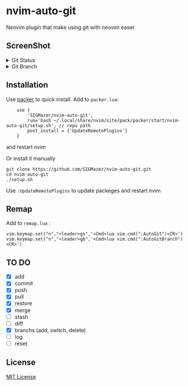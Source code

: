 # nvim-auto-git
Neovim plugin that make using git with neovim easer 

## ScreenShot
<details>
      <summary>Git Status</summary>
<img src="https://github.com/SIGMazer/nvim-auto-git/assets/88988252/bcba7a99-332c-4fe8-abe5-bb55b232439b" alt="Alt text" title="Optional title">
Press the letter in help to execute the command 
Ex. 
    if press `a`  when cursor at the same line with `a.txt` it will add it to staging 
</details>
<details>
      <summary>Git Branch</summary>
<img src="https://github.com/SIGMazer/nvim-auto-git/assets/88988252/88a5bfb6-ec9c-445e-95b2-4b3a2ee47693" alt="Alt text" title="Optional title">
</details>


## Installation 

Use [packer](https://github.com/wbthomason/packer.nvim) to quick install.
Add to `packer.lua`:
```
    use {
        'SIGMazer/nvim-auto-git',
        run='bash ~/.local/share/nvim/site/pack/packer/start/nvim-auto-git/setup.sh', // repo path 
        post_install = {'UpdateRemotePlugins'}
    }
```
and restart nvim 

Or install it manually
```
git clone https://github.com/SIGMazer/nvim-auto-git.git
cd nvim-auto-git
./setup.sh
```
Use `:UpdateRemotePlugins` to update packeges and restart nvim 

## Remap
Add to `remap.lua` :
```
vim.keymap.set("n","<leader>gs",'<Cmd>lua vim.cmd(":AutoGit")<CR>')
vim.keymap.set("n","<leader>gb",'<Cmd>lua vim.cmd(":AutoGitBranch")<CR>')
```

## TO DO
- [x] add 
- [x] commit
- [x] push
- [x] pull
- [x] restore
- [x] merge
- [ ] stash
- [ ] diff 
- [x] branchs (add, switch, delete) 
- [ ] log
- [ ] reset 

## License 
[MIT License](https://github.com/SIGMazer/nvim-auto-git/blob/main/LICENSE)
